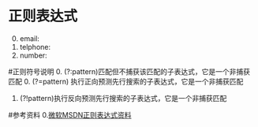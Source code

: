 # 正则表达式
0. email:
1. telphone:
2. number:


#正则符号说明
0. (?:pattern)匹配但不捕获该匹配的子表达式，它是一个非捕获匹配
0. (?=pattern) 执行正向预测先行搜索的子表达式，它是一个非捕获匹配
1. (?!pattern)执行反向预测先行搜索的子表达式，它是一个非捕获匹配


#参考资料
0.[微软MSDN正则表达式资料](http://msdn.microsoft.com/zh-cn/library/ae5bf541(v=vs.90).aspx)